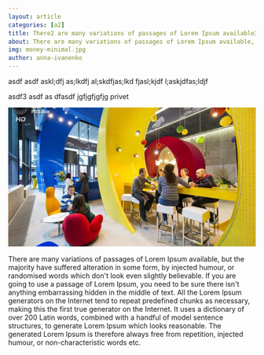 ```yaml
---
layout: article
categories: [a2]
title: There2 are many variations of passages of Lorem Ipsum available3
about: There are many variations of passages of Lorem Ipsum available, but the
img: money-minimal.jpg
author: anna-ivanenko
---
```

asdf asdf askl;dfj as;lkdfj al;skdfjas;lkd fjasl;kjdf l;askjdfas;ldjf

asdf3
asdf
as
dfasdf
jgfjgfjgfjg privet

![asdf](images/kakgoogle.jpg)


There are many variations of passages of Lorem Ipsum available, 
but the majority have suffered alteration in some form, by injected humour, or randomised words which
 don't look even slightly believable. If you are going to use a passage of Lorem Ipsum, you need to be
  sure there isn't anything embarrassing hidden in the middle of text. All the Lorem Ipsum generators on the
   Internet tend to repeat predefined chunks as necessary, making this the first true generator on the Internet. 
   It uses a dictionary of over 200 Latin words, combined with a handful of model sentence structures, to generate Lorem 
   Ipsum which looks reasonable. The generated Lorem Ipsum is therefore always free from repetition, injected humour, 
   or non-characteristic words etc.
